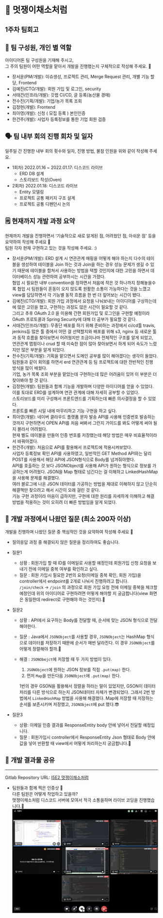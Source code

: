 # 🥬 멋쟁이채소처럼
## 1주차 팀회고

## 🚀 팀 구성원, 개인 별 역할

아이디어톤 팀 구성원을 기재해 주시고,<br> 
그 주의 팀원이 어떤 역할을 맡아서 개발을 진행했는지 구체적으로 작성해 주세요. 🙂

- 장서윤(PM/개발): 이슈생성, 프로젝트 관리, Merge Request 관리, 개별 기능 할당, Frontend
- 김예진(CTO/개발): 회원 가입 및 로그인, security
- 서태건(인프라/개발): 깃랩 CI/CD, 글 등록(농산물 경매)
- 전수진(기획/개발): 기업/농가 목록 조회
- 김정현(개발): Frontend
- 최아영(개발): 신청 ( 모집 등록 ) 본인인증
- 한건주(개발): 사업자 등록정보를 통한 기업 회원 검증

## 🗣️ 팀 내부 회의 진행 회차 및 일자

일주일 간 진행한 내부 회의 횟수와 일자, 진행 방법, 불참 인원을 위와 같이 작성해 주세요.

- 1회차) 2022.01.16 ~ 2022.01.17: 디스코드 라이브
    - ERD DB 설계
    - 스토리보드 작성(Oven)
- 2회차) 2022.01.18: 디스코드 라이브
    - Entity 모델링
    - 프로젝트 공통 패키지 구조 설계
    - 프로젝트 공통 디펜던시 논의 

## 🗒️ 현재까지 개발 과정 요약

현재까지 개발을 진행하면서 ‘기술적으로 새로 알게된 점, 어려웠던 점, 아쉬운 점' 등을 요약하여 작성해 주세요 🙂<br>
팀원 각자 현재 구현하고 있는 것을 작성해 주세요. :)

- 장서윤(PM/개발): ERD 설계 시 연관관계 매핑을 어떻게 해야 하는지 다수의 테이블을 생성하여 테이블을 Join 하는 것과 Join을 하는 경우 성능 문제가 생길 수 있기 때문에 테이블을 합쳐서 사용하는 방법을 택할 것인지에 대한 고민을 하면서 데이터베이스 성능 관련하여 공부하시는 시간을 가졌다.<br>
협업 시 필요한 내부 convention을 정하면서 처음에 작은 것 하나까지 정해놓을수록 협업 시 팀원들이 혼동이 오지 않도록 원활한 소통이 가능하다는 것을 느꼈고<br>
view를 담당하면서 각 기능별 동작 흐름을 한 번 더 짚어보는 시간이 됐다.<br> 
- 김예진(CTO/개발): 회원 가입 과정에서 요청을 나눠보내는 아이디어를 구상하는데에 많은 고민을 했고, 구현하는 과정도 많은 시간이 필요할 것 같다.<br>
그리고 추후 OAuth 2.0 을 이용해 간편 회원가입 및 로그인을 구현할 예정이라 OAuth 프로토콜과 Spring Security에 대해 더 공부가 필요할 것 같다.
- 서태건(인프라/개발): 무중단 배포를 하기 위해 준비하는 과정에서 ci/cd툴 travis, jenkins등 많은 툴 중에서 어떤 걸 선택할지와 배포를 위해 s3, nginx 등 새로운 툴과 동작 흐름을 찾아보면서 어려웠지만 조금이나마 전체적인 구조를 알게 되었고,<br>
연관관계 맵핑이나 crud 할 때  미숙한 점이 많아 찾아보면서 하게 되어 속도가 느렸지만 많은 부분을 알게 되었다.
- 전수진(기획/개발): 기획을 맡으면서 도메인 공부를 많이 해야겠다는 생각이 들었다.<br>
팀원들과 같이 회의를 하면서 erd 연관관계 등 팀 프로젝트에 대한 전반적인 진행 방식을 많이 배웠다.<br>
기업, 농가 목록 조회 부분을 맡았는데 구현하는데 많은 어려움이 있어 이 부분은 더 찾아봐야 할 것 같다.
- 김정현(개발): 팀원들과 함께 기능을 개발하며 다양한 아이디어를 얻을 수 있었다. 이를 토대로 ERD를 설계하며 연관 관계에 대해 자세히 공부할 수 있었다.<br>
스토리보드를 미리 구성해서 프론트엔드를 기획하는데 빠른 의사결정을 할 수 있었다.<br>
프론트를 빠른 시일 내에 마무리하고 기능 구현을 하고 싶다.
- 최아영(개발): 네이버 클라우드 플랫폼 문자 발송 API를 사용해 인증번호 발송하는 것까지 구현하면서 OPEN API를 처음 써봐서 그런지 가이드를 봐도 어떻게 써야 될지 몰라서 어려웠다.<br>
현재 별도 테이블을 만들어 인증 번호를 저장했는데 해당 방법은 매우 비효율적이라서 바꿔야겠다.
- 한건주(개발): 처음으로 API를 활용해서 프로젝트에 적용시켜보았다.<br>
사업자 등록정보 확인 API를 사용하였고, 일반적인 GET Method API와는 달리 POST를 사용해서 해당 API에 JSON형식으로 Body를 넘겨줘야했다.<br>
API를 호출하는 것 보다 JSONObject를 사용해 API가 원하는 형식으로 정보를 가공하는게 어려웠다. JSON을 Map 형태로 넘긴다는 걸 이해하고 LinkedHashMap을 사용해 문제를 해결했다.<br>
여러 블로그에 나온 JSON 데이터를 가공하는 방법을 제대로 이해하지 않고 단순히 해결책만 찾으려고 해서 시간이 오래 걸린 것 같다.<br>
기능 구현 과정이라 마음이 급하지만, 구현에 대한 원리를 자세하게 이해하고 해결 방법을 적용하는 것이 오히려 더 빠른 방법임을 알게 되었다.


## 🌟 개발 과정에서 나왔던 질문 (최소 200자 이상)

개발을 진행하며 나왔던 질문 중 핵심적인 것을 요약하여 작성해 주세요 🙂

- 질의응답 과정 중 해결되지 않은 질문을 정리하여도 좋습니다.
- 질문1
    - 상황 : 회원가입 할 때 ID를 이메일로 사용할 예정인데 회원가입 신청 요청을 보내기 전에 이메일 중복 여부를 확인하고 싶다.
    - 질문 : 회원 가입시 필요한 2번의 요청(이메일 중복 확인, 회원 가입)을 controller에서 endpoint를 2개로 나눠서 진행하려고 합니다.<br>
`/join/check` → `/join` 의 과정으로 회원 가입 요청 전에 이메일 중복을 체크할 예정인데 위의 아이디어로 구현하려면 어떻게 해야할 지 궁금합니다(view 화면은 동일한데 redirect로 구현해야 하는 것인지).🤔
- 질문2
    - 상황 : API에서 요구하는 Body를 전달할 때, 순서에 맞는 JSON 형식으로 전달해야한다.
    - 질문 :  Java에서 `JSONObject`를 사용할 경우, `JSONObject`는 HashMap 형식으로 데이터를 저장하기 때문에 순서가 매번 달라진다. 이 경우 `JSONObject`를 어떻게 정렬해야 할까.🤔
    - 해결 : `JSONObejct`에 저장할 때 두 가지 방법이 있다.
        1. `JSONObject`에 원하는 JSON 정보를 직접 `.put(map)` 한다.
        2. 먼저 `Map`을 만든다음 `JSONObject`에 `.put(map)` 한다.

      1번의 경우 GSON을 활용해서 정렬을 하라는 말이 있었지만, GSON이 데이터 처리를 다른 방식으로 하는지 JSON데이터 자체가 변경되었다. 그래서 2번 방법에서 `LinkedHashMap` 방법을 사용해 해결했다. Map에 저장할 때 저장하는 순서를 보존시키며 저장했고, `JSONObject`에 put 했다.😎

- 질문3
    - 상황: 이메일 인증 결과를 ResponseEntity body 안에 넣어서 전달할 예정입니다.
    - 질문 : 회원가입시 controller에서 ResponseEntity Json 형태로 Body 안에 값을 넣어 반환할 때 view에서 어떻게 처리하는지 궁금합니다.🤔

## 📸 개발 결과물 공유

---

Gitlab Repository URL: [I5E2 멋쟁이채소처럼](https://gitlab.com/i5e2/like-awesome-vegetable/-/tree/main)

- 팀원들과 함께 찍은 인증샷 🙂<br>
다른 팀원은 어떻게 작업하고 있을까?<br>
멋쟁이채소처럼 디스코드 서버에 모여서 적극 소통을하며 라이브 코딩을 진행했습니다.🤣<br>
![1주차 회의](1weekly-review-image.png)
